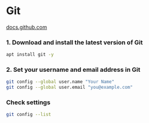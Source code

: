 # Git
[docs.github.com](https://docs.github.com/en/get-started/getting-started-with-git/set-up-git)

### 1. Download and install the latest version of Git
```bash
apt install git -y
```

### 2. Set your username and email address in Git
```bash
git config --global user.name "Your Name"
git config --global user.email "you@example.com"
```

### Check settings
```bash
git config --list
```
